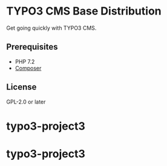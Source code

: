 # TYPO3 CMS Base Distribution

Get going quickly with TYPO3 CMS.

## Prerequisites

* PHP 7.2
* [Composer](https://getcomposer.org/download/)


## License

GPL-2.0 or later
# typo3-project3
# typo3-project3
